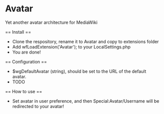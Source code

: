 # Avatar
Yet another avatar architecture for MediaWiki

== Install ==
* Clone the respository, rename it to Avatar and copy to extensions folder
* Add wfLoadExtension('Avatar'); to your LocalSettings.php
* You are done!

== Configuration ==
* $wgDefaultAvatar (string), should be set to the URL of the default avatar.
* TODO

== How to use ==
* Set avatar in user preference, and then Special:Avatar/Username will be redirected to your avatar!
